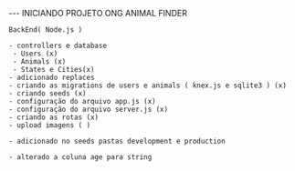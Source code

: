 --- INICIANDO PROJETO ONG ANIMAL FINDER

    BackEnd( Node.js )

    - controllers e database
     - Users (x)
     - Animals (x)
     - States e Cities(x)
    - adicionado replaces
    - criando as migrations de users e animals ( knex.js e sqlite3 ) (x)
    - criando seeds (x)
    - configuração do arquivo app.js (x)
    - configuração do arquivo server.js (x)
    - criando as rotas (x)
    - upload imagens ( )

    - adicionado no seeds pastas development e production

    - alterado a coluna age para string

